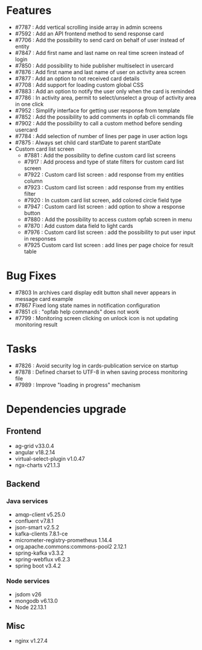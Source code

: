 
# Features

- #7787 : Add vertical scrolling inside array in admin screens
- #7592 : Add an API frontend method to send response card
- #7706 : Add the possibility to send card on behalf of user instead of entity
- #7847 : Add first name and last name on real time screen instead of login
- #7850 : Add possibility to hide publisher multiselect in usercard
- #7876 : Add first name and last name of user on activity area screen
- #7877 : Add an option to not received card details
- #7708 : Add support for loading custom global CSS
- #7883 : Add an option to notify the user only when the card is reminded
- #7786 : In activity area, permit to select/unselect a group of activity area in one click
- #7952 : Simplify interface for getting user response from template
- #7852 : Add the possibility to add comments in opfab cli commands file
- #7902 : Add the possibility to call a custom method before sending usercard
- #7784 : Add selection of number of lines per page in user action logs
- #7875 : Always set child card startDate to parent startDate
- Custom card list screen
  - #7881 : Add the possibility to define custom card list screens
  - #7917 : Add process and type of state filters for custom card list screen
  - #7922 : Custom card list screen : add response from my entities column
  - #7923 : Custom card list screen : add response from my entities filter
  - #7920 : In custom card list screen, add colored circle field type
  - #7947 : Custom card list screen : add option to show a response button
  - #7880 : Add the possibility to access custom opfab screen in menu
  - #7870 : Add custom data field to light cards
  - #7976 : Custom card list screen : add the possibility to put user input in responses
  - #7925 Custom card list screen : add lines per page choice for result table


# Bug Fixes

- #7803 In archives card display edit button shall never appears in message card example
- #7867 Fixed long state names in notification configuration
- #7851 cli : "opfab help commands" does not work
- #7799 : Monitoring screen clicking on unlock icon is not updating monitoring result


# Tasks

- #7826 : Avoid security log in cards-publication service on startup
- #7878 : Defined charset to UTF-8 in when saving process monitoring file
- #7989 : Improve "loading in progress" mechanism

# Dependencies upgrade

## Frontend
- ag-grid v33.0.4
- angular  v18.2.14 
- virtual-select-plugin v1.0.47
- ngx-charts v21.1.3

  
## Backend 

### Java services 

- amqp-client v5.25.0
- confluent v7.8.1
- json-smart v2.5.2
- kafka-clients 7.8.1-ce 
- micrometer-registry-prometheus 1.14.4
- org.apache.commons:commons-pool2 2.12.1
- spring-kafka v3.3.2
- spring-webflux v6.2.3
- spring boot v3.4.2


### Node services

- jsdom v26
- mongodb v6.13.0 
- Node 22.13.1


## Misc 

- nginx v1.27.4





